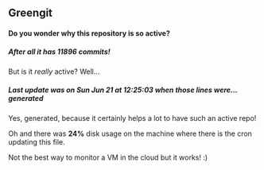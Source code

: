 ## Greengit

#### Do you wonder why this repository is so active?

##### After all it has 11896 commits!

But is it *really* active? Well...

##### Last update was on Sun Jun 21 at 12:25:03 when those lines were... generated

Yes, generated, because it certainly helps a lot to have such an active repo!

Oh and there was **24%** disk usage on the machine
where there is the cron updating this file.

Not the best way to monitor a VM in the cloud but it works! :)
